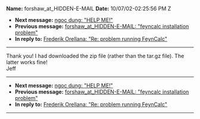 **Name:** forshaw_at_HIDDEN-E-MAIL
**Date:** 10/07/02-02:25:56 PM Z

  - **Next message:** [ngoc dung: "HELP ME\!"](0102.html)
  - **Previous message:** [forshaw_at_HIDDEN-E-MAIL: "feyncalc installation
    problem"](0100.html)
  - **In reply to:** [Frederik Orellana: "Re: problem running
    FeynCalc"](0099.html)

-----

Thank you\! I had downloaded the zip file (rather than the tar.gz file).
The latter works fine\!  
Jeff  

-----

  - **Next message:** [ngoc dung: "HELP ME\!"](0102.html)
  - **Previous message:** [forshaw_at_HIDDEN-E-MAIL: "feyncalc installation
    problem"](0100.html)
  - **In reply to:** [Frederik Orellana: "Re: problem running
    FeynCalc"](0099.html)

-----

